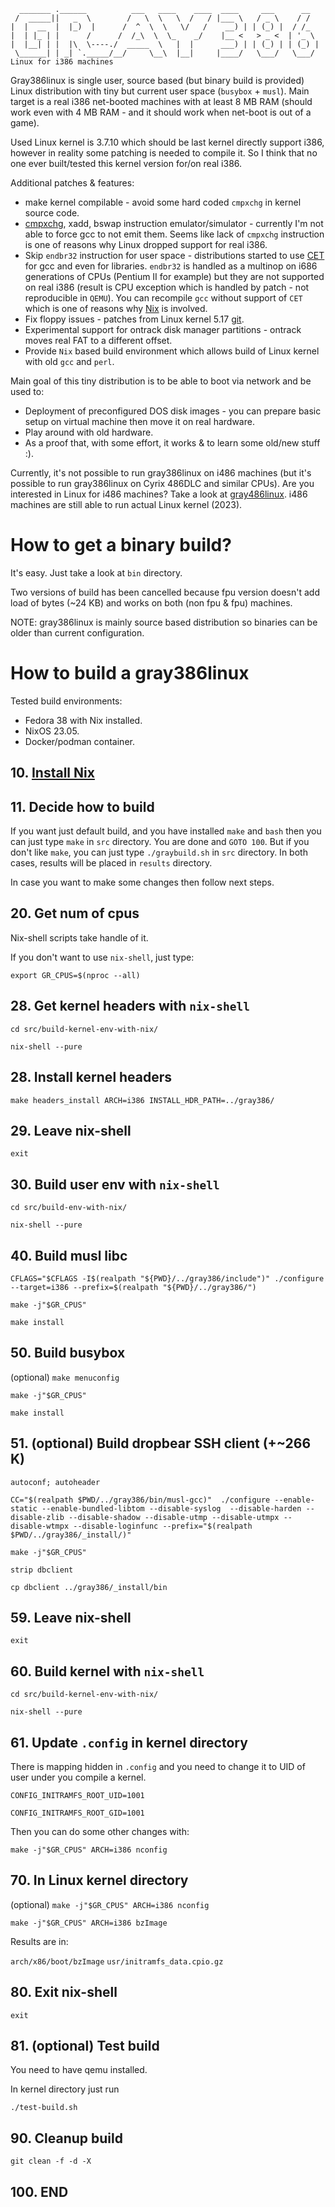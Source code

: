 ```
  _______ .______          ___   ____    ____  ____     ___      __   
 /  _____||   _  \        /   \  \   \  /   / |___ \   / _ \    / /   
|  |  __  |  |_)  |      /  ^  \  \   \/   /    __) | | (_) |  / /_   
|  | |_ | |      /      /  /_\  \  \_    _/    |__ <   > _ <  | '_ \  
|  |__| | |  |\  \----./  _____  \   |  |      ___) | | (_) | | (_) | 
 \______| | _| `._____/__/     \__\  |__|     |____/   \___/   \___/  
Linux for i386 machines
```

Gray386linux is single user, source based (but binary build is provided) Linux distribution with tiny but current user space (`busybox` + `musl`).
Main target is a real i386 net-booted machines with at least 8 MB RAM (should work even with 4 MB RAM - and it should work when net-boot is out of a game).

Used Linux kernel is 3.7.10 which should be last kernel directly support i386, however in reality some patching is needed to compile it. So I think that no one ever built/tested this kernel version for/on real i386.

Additional patches & features:

- make kernel compilable - avoid some hard coded `cmpxchg` in kernel source code. 
- [cmpxchg](https://en.wikipedia.org/wiki/Compare-and-swap), xadd, bswap instruction emulator/simulator - currently I'm not able to force gcc to not emit them. Seems like lack of `cmpxchg` instruction is one of reasons why Linux dropped support for real i386.
- Skip `endbr32` instruction for user space - distributions started to use [CET](https://www.intel.com/content/dam/develop/external/us/en/documents/catc17-introduction-intel-cet-844137.pdf) for gcc and even for libraries. `endbr32` is handled as a multinop on i686 generations of CPUs (Pentium II for example) but they are not supported on real i386 (result is CPU exception which is handled by patch - not reproducible in `QEMU`). You can recompile `gcc` without support of `CET` which is one of reasons why [Nix](https://nixos.org/) is involved.
- Fix floppy issues - patches from Linux kernel 5.17 [git](https://lore.kernel.org/lkml/045df549-6805-0a02-a634-81aca7d98db5@linux.com/T/).
- Experimental support for ontrack disk manager partitions - ontrack moves real FAT to a different offset.
- Provide `Nix` based build environment which allows build of Linux kernel with old `gcc` and `perl`.

Main goal of this tiny distribution is to be able to boot via network and be used to:

- Deployment of preconfigured DOS disk images - you can prepare basic setup on virtual machine then move it on real hardware.
- Play around with old hardware.
- As a proof that, with some effort, it works & to learn some old/new stuff :).

Currently, it's not possible to run gray386linux on i486 machines (but it's possible to run gray386linux on Cyrix 486DLC and similar CPUs).
Are you interested in Linux for i486 machines? Take a look at [gray486linux](https://github.com/marmolak/gray486linux). 
i486 machines are still able to run actual Linux kernel (2023).


How to get a binary build?
==========================

It's easy. Just take a look at `bin` directory.

Two versions of build has been cancelled because fpu version doesn't add load of bytes (~24 KB) and works on both (non fpu & fpu) machines.

NOTE: gray386linux is mainly source based distribution so binaries can be older than
current configuration.


How to build a gray386linux
============================

Tested build environments:

- Fedora 38 with Nix installed.
- NixOS 23.05.
- Docker/podman container.

**10.** [Install Nix](https://nixos.org/manual/nix/stable/installation/installing-binary.html#multi-user-installation)
----------------------------------------------------------------------------------------------------------------------

**11.** Decide how to build
---------------------------

If you want just default build, and you have installed `make` and `bash` then
you can just type `make` in `src` directory. You are done and `GOTO 100`.
But if you don't like `make`, you can just type `./graybuild.sh` in `src`
directory.
In both cases, results will be placed in `results` directory.

In case you want to make some changes then follow next steps.


**20.** Get num of cpus
-----------------------

Nix-shell scripts take handle of it.

If you don't want to use `nix-shell`, just type:

`export GR_CPUS=$(nproc --all)`


**28.** Get kernel headers with `nix-shell`
-------------------------------------------

`cd src/build-kernel-env-with-nix/`

`nix-shell --pure`


**28.** Install kernel headers
------------------------------

`make headers_install ARCH=i386 INSTALL_HDR_PATH=../gray386/`


**29.** Leave nix-shell
-----------------------

`exit`


**30.** Build user env with `nix-shell`
---------------------------------------

`cd src/build-env-with-nix/`

`nix-shell --pure`


**40.** Build musl libc
-----------------------

`CFLAGS="$CFLAGS -I$(realpath "${PWD}/../gray386/include")" ./configure --target=i386 --prefix=$(realpath "${PWD}/../gray386/")`

`make -j"$GR_CPUS"`

`make install`


**50.** Build busybox
---------------------

(optional) `make menuconfig`

`make -j"$GR_CPUS"`

`make install`


**51.** (optional) Build dropbear SSH client (+~266 K)
------------------------------------------------------

`autoconf; autoheader`

`CC="$(realpath $PWD/../gray386/bin/musl-gcc)"  ./configure --enable-static --enable-bundled-libtom --disable-syslog  --disable-harden --disable-zlib --disable-shadow --disable-utmp --disable-utmpx --disable-wtmpx --disable-loginfunc --prefix="$(realpath $PWD/../gray386/_install/)"`

`make -j"$GR_CPUS"`

`strip dbclient`

`cp dbclient ../gray386/_install/bin`


**59.** Leave nix-shell
-----------------------

`exit`


**60.** Build kernel with `nix-shell`
-------------------------------------

`cd src/build-kernel-env-with-nix/`

`nix-shell --pure`


**61.** Update `.config` in kernel directory
--------------------------------------------

There is mapping hidden in `.config` and you need to change it
to UID of user under you compile a kernel.

`CONFIG_INITRAMFS_ROOT_UID=1001`

`CONFIG_INITRAMFS_ROOT_GID=1001`

Then you can do some other changes with:

`make -j"$GR_CPUS" ARCH=i386 nconfig`


**70.** In Linux kernel directory
---------------------------------

(optional) `make -j"$GR_CPUS" ARCH=i386 nconfig`

`make -j"$GR_CPUS" ARCH=i386 bzImage`

Results are in:

`arch/x86/boot/bzImage`
`usr/initramfs_data.cpio.gz`


**80.** Exit nix-shell
----------------------

`exit`


**81.** (optional) Test build
-----------------------------

You need to have qemu installed.

In kernel directory just run

`./test-build.sh`


**90.** Cleanup build
---------------------

`git clean -f -d -X`

**100.** END
------------
